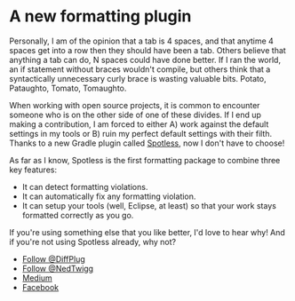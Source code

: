 # A new formatting plugin

Personally, I am of the opinion that a tab is 4 spaces, and that anytime 4 spaces get into a row then they should have been a tab.  Others believe that anything a tab can do, N spaces could have done better.  If I ran the world, an if statement without braces wouldn't compile, but others think that a syntactically unnecessary curly brace is wasting valuable bits.  Potato, Pataughto, Tomato, Tomaughto.

When working with open source projects, it is common to encounter someone who is on the other side of one of these divides.  If I end up making a contribution, I am forced to either A) work against the default settings in my tools or B) ruin my perfect default settings with their filth.  Thanks to a new Gradle plugin called [Spotless](https://github.com/diffplug/spotless), now I don't have to choose!

As far as I know, Spotless is the first formatting package to combine three key features:

* It can detect formatting violations.
* It can automatically fix any formatting violation.
* It can setup your tools (well, Eclipse, at least) so that your work stays formatted correctly as you go.

If you're using something else that you like better, I'd love to hear why!  And if you're not using Spotless already, why not?

<!---freshmark follow
output = follow;
-->
* [Follow @DiffPlug](https://twitter.com/DiffPlug)
* [Follow @NedTwigg](https://twitter.com/NedTwigg)
* [Medium](https://medium.com/diffplug)
* [Facebook](https://www.facebook.com/DiffPlug)

<!---freshmark /follow -->
